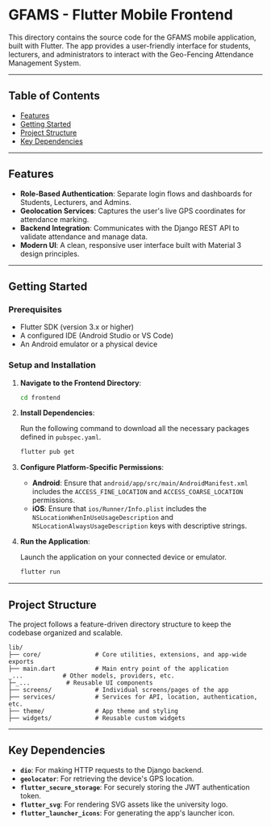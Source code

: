 # GFAMS - Flutter Mobile Frontend

This directory contains the source code for the GFAMS mobile application, built with Flutter. The app provides a user-friendly interface for students, lecturers, and administrators to interact with the Geo-Fencing Attendance Management System.

---

## Table of Contents

- [Features](#features)
- [Getting Started](#getting-started)
- [Project Structure](#project-structure)
- [Key Dependencies](#key-dependencies)

---

## Features

- **Role-Based Authentication**: Separate login flows and dashboards for Students, Lecturers, and Admins.
- **Geolocation Services**: Captures the user's live GPS coordinates for attendance marking.
- **Backend Integration**: Communicates with the Django REST API to validate attendance and manage data.
- **Modern UI**: A clean, responsive user interface built with Material 3 design principles.

---

## Getting Started

### Prerequisites

- Flutter SDK (version 3.x or higher)
- A configured IDE (Android Studio or VS Code)
- An Android emulator or a physical device

### Setup and Installation

1.  **Navigate to the Frontend Directory**:

    ```sh
    cd frontend
    ```

2.  **Install Dependencies**:

    Run the following command to download all the necessary packages defined in `pubspec.yaml`.

    ```sh
    flutter pub get
    ```

3.  **Configure Platform-Specific Permissions**:

    - **Android**: Ensure that `android/app/src/main/AndroidManifest.xml` includes the `ACCESS_FINE_LOCATION` and `ACCESS_COARSE_LOCATION` permissions.
    - **iOS**: Ensure that `ios/Runner/Info.plist` includes the `NSLocationWhenInUseUsageDescription` and `NSLocationAlwaysUsageDescription` keys with descriptive strings.

4.  **Run the Application**:

    Launch the application on your connected device or emulator.

    ```sh
    flutter run
    ```

---

## Project Structure

The project follows a feature-driven directory structure to keep the codebase organized and scalable.

```
lib/
├── core/               # Core utilities, extensions, and app-wide exports
├── main.dart           # Main entry point of the application
_...           # Other models, providers, etc.
├─_...          # Reusable UI components
├── screens/            # Individual screens/pages of the app
├── services/           # Services for API, location, authentication, etc.
├── theme/              # App theme and styling
├── widgets/            # Reusable custom widgets
```

---

## Key Dependencies

- **`dio`**: For making HTTP requests to the Django backend.
- **`geolocator`**: For retrieving the device's GPS location.
- **`flutter_secure_storage`**: For securely storing the JWT authentication token.
- **`flutter_svg`**: For rendering SVG assets like the university logo.
- **`flutter_launcher_icons`**: For generating the app's launcher icon.
